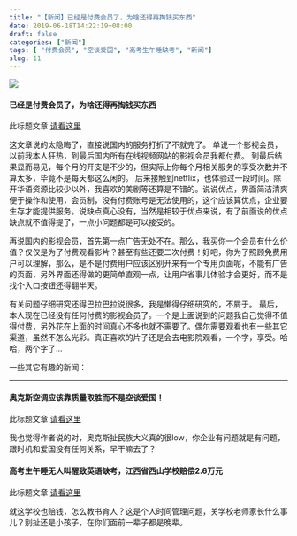 ```yaml
---
title: "【新闻】已经是付费会员了，为啥还得再掏钱买东西"
date: 2019-06-18T14:22:19+08:00
draft: false
categories: ["新闻"]
tags: [ "付费会员", "空谈爱国", "高考生午睡缺考", "新闻"]
slug: 11
---
```




![](https://img.dtz9.net/imgs/2019/06/ac648c17bca0ab28.jpg) 

#### 已经是付费会员了，为啥还得再掏钱买东西  

此标题文章 [请看这里](https://www.cnbeta.com/articles/tech/858201.htm)

这文章说的太隐晦了，直接说国内的服务打折了不就完了。
单说一个影视会员，以前我本人狂热，到最后国内所有在线视频网站的影视会员我都付费。
到最后结果显而易见，每个月的开支是不少的，但实际上你每个月相关服务的享受次数并不算太多，毕竟不是每天都这么闲的。
后来接触到netflix，也体验过一段时间。除开华语资源比较少以外，我喜欢的美剧等还算是不错的。说说优点，界面简洁清爽便于操作和使用，会员制，没有付费账号是无法使用的，这个应该算优点，企业要生存才能提供服务。说缺点真心没有，当然是相较于优点来说，有了前面说的优点缺点就不值得提了，一点小问题都是可以接受的。

再说国内的影视会员，首先第一点广告无处不在。那么，我买你一个会员有什么价值？仅仅是为了付费观看影片？甚至有些还要二次付费！好吧，你为了照顾免费用户可以理解，那么，是不是付费用户应该区别开来有一个专用页面呢，不能有广告的页面，另外界面还得做的更简单直观一点，让用户省事儿体验才会更好，而不是找个入口按钮还得翻半天。

有关问题仔细研究还得巴拉巴拉说很多，我是懒得仔细研究的，不屑于。
最后，本人现在已经没有任何付费的影视会员了。一个是上面说到的问题我自己觉得不值得付费，另外花在上面的时间真心不多也就不需要了。偶尔需要观看也有一些其它渠道，虽然不怎么光彩。真正喜欢的片子还是会去电影院观看，一个字，享受。哈哈，两个字了...



一些其它有趣的新闻：

------

#### 奥克斯空调应该靠质量取胜而不是空谈爱国！

此标题文章 [请看这里](http://club.kdnet.net/dispbbs.asp?id=13329650&boardid=1)

我也觉得作者说的对，奥克斯扯民族大义真的很low，你企业有问题就是有问题，跟时机和爱国没有任何关系，早干嘛去了？

#### 高考生午睡无人叫醒致英语缺考，江西省西山学校赔偿2.6万元

此标题文章 [请看这里](https://www.jiemian.com/article/3225153.html?tg_rhash=d6ec1e9e422486)

就这学校也赔钱，怎么教书育人？这是个人时间管理问题，关学校老师家长什么事儿？别扯还是小孩子，在你们面前一辈子都是晚辈。